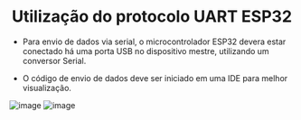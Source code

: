 <h1 align="center">Utilização do protocolo UART ESP32</h1>

- Para envio de dados via serial, o microcontrolador ESP32 devera estar conectado há uma porta USB no dispositivo mestre, utilizando um conversor Serial.

- O código de envio de dados deve ser iniciado em uma IDE para melhor visualização.



![image](https://user-images.githubusercontent.com/111460258/208216182-751a3189-a0aa-4221-8dbe-c55a95b13763.png)
![image](https://user-images.githubusercontent.com/111460258/208216117-5e3a3e74-9eb6-4039-9548-5d69607bcdb7.png)

